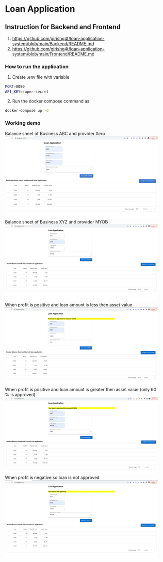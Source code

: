# Loan Application

## Instruction for Backend and Frontend
1) https://github.com/girishg4t/loan-application-system/blob/main/Backend/README.md
2) https://github.com/girishg4t/loan-application-system/blob/main/Frontend/README.md


### How to run the application
1) Create .env file with variable 
```sh
PORT=8080
API_KEY=super-secret
```
2) Run the docker compose command as
```sh
docker-compose up -d   
```

### Working demo
Balance sheet of Business ABC and provider Xero   
![Balance sheet ABC-Xero](./balance-sheet.png)
Balance sheet of Business XYZ and provider MYOB  
![Balance sheet XYZ-MYOB](./xyz-balance-sheet.png?raw=true)
When profit is positive and loan amount is less then asset value   
![ABC Loan Approved 100%](./full-approved-loan.png?raw=true)
When profit is positive and loan amount is greater then asset value (only 60 % is approved)
![ABC Loan Approved 60%](./appove-loand-60.png?raw=true)
When profit is negative so loan is not approved
![XYZ no Loan Approved](./loan-not-approved.png?raw=true)